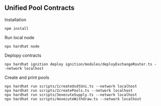 ## Unified Pool Contracts

Installation

```shell
npm install
```
Run local node
```shell
npx hardhat node
```
Deplopy contracts
```shell
npx hardhat ignition deploy ignition/modules/deployExchangeRouter.ts --network localhost
```
Create and print pools
```shell
npx hardhat run scripts/1createUsdtUni.ts --network localhost
npx hardhat run scripts/2createPools.ts --network localhost
npx hardhat run scripts/3executeSupply.ts --network localhost
npx hardhat run scripts/4executeWithdraw.ts --network localhost
```